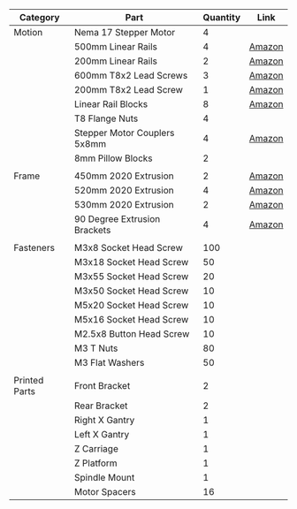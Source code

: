 | Category      | Part                         | Quantity | Link |
| ------------- | ---------------------------- | -------- | ---- |
| Motion        | Nema 17 Stepper Motor        | 4        |
|               | 500mm Linear Rails           | 4        | [Amazon](https://www.amazon.ca/gp/product/B08T6WYYVK/ref=ppx_yo_dt_b_asin_title_o00_s00?ie=UTF8&th=1)
|               | 200mm Linear Rails           | 2        | [Amazon](https://www.amazon.ca/gp/product/B08T6WYYVK/ref=ppx_yo_dt_b_asin_title_o00_s00?ie=UTF8&th=1)
|               | 600mm T8x2 Lead Screws       | 3        | [Amazon](https://www.amazon.ca/gp/product/B08Y1KNH1B/ref=ppx_yo_dt_b_asin_title_o09_s00?ie=UTF8&psc=1)
|               | 200mm T8x2 Lead Screw         | 1        | [Amazon](https://www.amazon.ca/200mm%EF%BC%887-88-Inches%EF%BC%89Tr8x2-Thread-Printer-Machine/dp/B08JLGMSML/ref=sr_1_9?crid=3A858RVBJMGYR&keywords=200mm+lead+screw+t8&qid=1659105419&sprefix=200mm+lead+screw+t8%2Caps%2C70&sr=8-9)
|               | Linear Rail Blocks           | 8        | [Amazon](https://www.amazon.ca/gp/product/B08T6WYYVK/ref=ppx_yo_dt_b_asin_title_o00_s00?ie=UTF8&th=1)
|               | T8 Flange Nuts               | 4        |
|               | Stepper Motor Couplers 5x8mm | 4        | [Amazon](https://www.amazon.ca/gp/product/B07JL1QYLS/ref=ppx_yo_dt_b_asin_title_o01_s00?ie=UTF8&psc=1)
|               | 8mm Pillow Blocks            | 2        | 
|               |                              |          |
| Frame         | 450mm 2020 Extrusion         | 2        | [Amazon](https://www.amazon.ca/gp/product/B09PY978PD/ref=ppx_yo_dt_b_asin_title_o02_s01?ie=UTF8&psc=1)
|               | 520mm 2020 Extrusion         | 4        | [Amazon](https://www.amazon.ca/gp/product/B09PY978PD/ref=ppx_yo_dt_b_asin_title_o02_s01?ie=UTF8&psc=1)
|               | 530mm 2020 Extrusion         | 2        | [Amazon](https://www.amazon.ca/gp/product/B09PY978PD/ref=ppx_yo_dt_b_asin_title_o02_s01?ie=UTF8&psc=1)
|               | 90 Degree Extrusion Brackets | 4        | [Amazon](https://www.amazon.ca/Aluminum-Bracket-L-Shape-Extrusion-2020-20PCS/dp/B09TR3NR8V/ref=sr_1_3_sspa?crid=28BW7C7POPQVP&keywords=2020+extrusion+bracket&qid=1659105291&s=industrial&sprefix=2020+extrusion+bracket%2Cindustrial%2C70&sr=1-3-spons&psc=1&spLa=ZW5jcnlwdGVkUXVhbGlmaWVyPUFTRFQ3Wko0WTlYSkcmZW5jcnlwdGVkSWQ9QTAzMTYwNjMyRjNEM1UzVUxMSlBHJmVuY3J5cHRlZEFkSWQ9QTA5NjgwMTIxTFZPODBYTklWN1Y2JndpZGdldE5hbWU9c3BfYXRmJmFjdGlvbj1jbGlja1JlZGlyZWN0JmRvTm90TG9nQ2xpY2s9dHJ1ZQ==0)
|               |                              |          |
| Fasteners     | M3x8 Socket Head Screw       | 100      |
|               | M3x18 Socket Head Screw      | 50       |
|               | M3x55 Socket Head Screw      | 20       |
|               | M3x50 Socket Head Screw      | 10       |
|               | M5x20 Socket Head Screw      | 10       |
|               | M5x16 Socket Head Screw      | 10       |
|               | M2.5x8 Button Head Screw     | 10       |
|               | M3 T Nuts                    | 80       |
|               | M3 Flat Washers              | 50       |
|               |                              |          |
| Printed Parts | Front Bracket                | 2        |
|               | Rear Bracket                 | 2        |
|               | Right X Gantry               | 1        |
|               | Left X Gantry                | 1        |
|               | Z Carriage                   | 1        |
|               | Z Platform                   | 1        |
|               | Spindle Mount                | 1        |
|               | Motor Spacers                | 16       |
